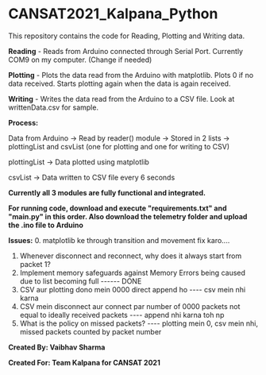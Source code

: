 # CANSAT2021_Kalpana_Python
This repository contains the code for Reading, Plotting and Writing data.

**Reading** - Reads from Arduino connected through Serial Port. Currently COM9 on my computer. (Change if needed)

**Plotting** - Plots the data read from the Arduino with matplotlib. Plots 0 if no data received. Starts plotting again when the data is again received.

**Writing** - Writes the data read from the Arduino to a CSV file. Look at writtenData.csv for sample.


**Process:** 

Data from Arduino -> Read by reader() module -> Stored in 2 lists -> plottingList and csvList (one for plotting and one for writing to CSV) 

plottingList -> Data plotted using matplotlib

csvList -> Data written to CSV file every 6 seconds


**Currently all 3 modules are fully functional and integrated.**

**For running code, download and execute "requirements.txt" and "main.py" in this order. Also download the telemetry folder and upload the .ino file to Arduino**


**Issues:**
0. matplotlib ke through transition and movement fix karo....
1. Whenever disconnect and reconnect, why does it always start from packet 1?
2. Implement memory safeguards against Memory Errors being caused due to list becoming full ------ DONE
3. CSV aur plotting dono mein 0000 direct append ho ---- csv mein nhi karna
4. CSV mein disconnect aur connect par number of 0000 packets not equal to ideally received packets ---- append nhi karna toh np
5. What is the policy on missed packets? ---- plotting mein 0, csv mein nhi, missed packets counted by packet number


**Created By: Vaibhav Sharma**

**Created For: Team Kalpana for CANSAT 2021**

